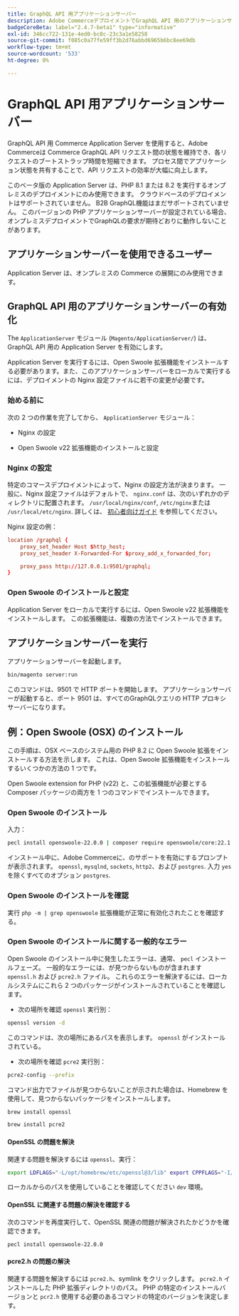 ```yaml
---
title: GraphQL API 用アプリケーションサーバー
description: Adobe CommerceデプロイメントでGraphQL API 用のアプリケーションサーバーを有効にするには、以下の手順に従います。
badgeCoreBeta: label="2.4.7-beta1" type="informative"
exl-id: 346cc722-131e-4ed0-bc8c-23c3a1e58258
source-git-commit: f085c0a77fe59ff3b2d76abbd6965b6bc8ee69db
workflow-type: tm+mt
source-wordcount: '533'
ht-degree: 0%

---
```


# GraphQL API 用アプリケーションサーバー

GraphQL API 用 Commerce Application Server を使用すると、Adobe Commerceは Commerce GraphQL API リクエスト間の状態を維持でき、各リクエストのブートストラップ時間を短縮できます。 プロセス間でアプリケーション状態を共有することで、API リクエストの効率が大幅に向上します。

このベータ版の Application Server は、PHP 8.1 または 8.2 を実行するオンプレミスのデプロイメントにのみ使用できます。 クラウドベースのデプロイメントはサポートされていません。 B2B GraphQL機能はまだサポートされていません。 このバージョンの PHP アプリケーションサーバーが設定されている場合、オンプレミスデプロイメントでGraphQLの要求が期待どおりに動作しないことがあります。

## アプリケーションサーバーを使用できるユーザー

Application Server は、オンプレミスの Commerce の展開にのみ使用できます。

## GraphQL API 用のアプリケーションサーバーの有効化

The `ApplicationServer` モジュール (`Magento/ApplicationServer/`) は、GraphQL API 用の Application Server を有効にします。

Application Server を実行するには、Open Swoole 拡張機能をインストールする必要があります。また、このアプリケーションサーバーをローカルで実行するには、デプロイメントの Nginx 設定ファイルに若干の変更が必要です。

### 始める前に

次の 2 つの作業を完了してから、 `ApplicationServer` モジュール：

* Nginx の設定

* Open Swoole v22 拡張機能のインストールと設定

### Nginx の設定

特定のコマースデプロイメントによって、Nginx の設定方法が決まります。 一般に、Nginx 設定ファイルはデフォルトで、 `nginx.conf` は、次のいずれかのディレクトリに配置されます。 `/usr/local/nginx/conf`, `/etc/nginx`または `/usr/local/etc/nginx`. 詳しくは、 [初心者向けガイド](http://nginx.org/en/docs/beginners_guide.html) を参照してください。

Nginx 設定の例：

```conf
location /graphql {
    proxy_set_header Host $http_host;
    proxy_set_header X-Forwarded-For $proxy_add_x_forwarded_for;

    proxy_pass http://127.0.0.1:9501/graphql;
}
```

### Open Swoole のインストールと設定

Application Server をローカルで実行するには、Open Swoole v22 拡張機能をインストールします。 この拡張機能は、複数の方法でインストールできます。

## アプリケーションサーバーを実行

アプリケーションサーバーを起動します。

```bash
bin/magento server:run
```

このコマンドは、9501 で HTTP ポートを開始します。 アプリケーションサーバーが起動すると、ポート 9501 は、すべてのGraphQLクエリの HTTP プロキシサーバーになります。

## 例：Open Swoole (OSX) のインストール

この手順は、OSX ベースのシステム用の PHP 8.2 に Open Swoole 拡張をインストールする方法を示します。 これは、Open Swoole 拡張機能をインストールするいくつかの方法の 1 つです。

Open Swoole extension for PHP (v22) と、この拡張機能が必要とする Composer パッケージの両方を 1 つのコマンドでインストールできます。

### Open Swoole のインストール

入力：

```bash
pecl install openswoole-22.0.0 | composer require openswoole/core:22.1.1
```

インストール中に、Adobe Commerceに、のサポートを有効にするプロンプトが表示されます。 `openssl`, `mysqlnd`, `sockets`, `http2`、および `postgres`. 入力 `yes` を除くすべてのオプション `postgres`.

### Open Swoole のインストールを確認

実行 `php -m | grep openswoole` 拡張機能が正常に有効化されたことを確認する。

### Open Swoole のインストールに関する一般的なエラー

Open Swoole のインストール中に発生したエラーは、通常、 `pecl` インストールフェーズ。 一般的なエラーには、が見つからないものが含まれます `openssl.h` および `pcre2.h` ファイル。 これらのエラーを解決するには、ローカルシステムにこれら 2 つのパッケージがインストールされていることを確認します。

* 次の場所を確認 `openssl` 実行別：

```bash
openssl version -d
```

このコマンドは、次の場所にあるパスを表示します。 `openssl` がインストールされている。

* 次の場所を確認 `pcre2` 実行別：

```bash
pcre2-config --prefix 
```

コマンド出力でファイルが見つからないことが示された場合は、Homebrew を使用して、見つからないパッケージをインストールします。

```bash
brew install openssl
```

```bash
brew install pcre2
```

#### OpenSSL の問題を解決

関連する問題を解決するには `openssl`、実行：

```bash
export LDFLAGS="-L/opt/homebrew/etc/openssl@3/lib" export CPPFLAGS="-I/opt/homebrew/etc/openssl@3/include"
```

ローカルからのパスを使用していることを確認してください `dev` 環境。

#### OpenSSL に関連する問題の解決を確認する

次のコマンドを再度実行して、OpenSSL 関連の問題が解決されたかどうかを確認できます。

```bash
pecl install openswoole-22.0.0
```

#### pcre2.h の問題の解決

関連する問題を解決するには `pcre2.h`、symlink をクリックします。 `pcre2.h` インストールした PHP 拡張ディレクトリのパス。 PHP の特定のインストールバージョンと `pcr2.h` 使用する必要のあるコマンドの特定のバージョンを決定します。
